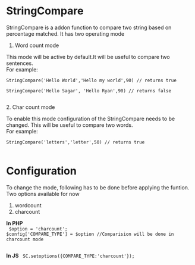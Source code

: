 StringCompare
=============

StringCompare is a addon function to compare two string based on percentage matched. It has two operating mode<br/>
1. Word count mode<br/>
<p>This mode will be active by default.It will be useful to compare two sentences. <br/>
For example:<br/>
<code>
StringCompare('Hello World','Hello my world',90) // returns true <br/>
StringCompare('Hello Sagar', 'Hello Ryan',90) // returns false <br/>
</code>
</p>
2. Char count mode<br/>
<p>
To enable this mode configuration of the StringCompare needs to be changed. This will be useful to compare two words. <br/> 
For example: <br/>
<code>
StringCompare('letters','letter',50) // returns true <br/>
</code>
</p>

Configuration
=============

To change the mode, following has to be done before applying the funtion.<br/>
Two options available for now <br/>
1. wordcount<br/>
2. charcount<br/>

<b>In PHP</b><br/>
<code>
$option = 'charcount';
$config['COMPARE_TYPE'] = $option //Comparision will be done in charcount mode <br/>
</code>

<b>In JS</b>
<code>
SC.setoptions({COMPARE_TYPE:'charcount'});
</code>
